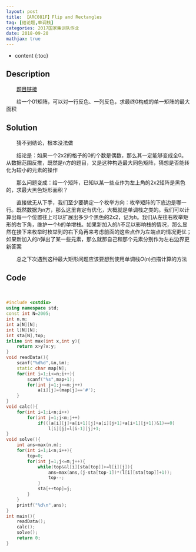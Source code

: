 ```yaml
---
layout: post
title: 【ARC081F】Flip and Rectangles
tag: [结论题,单调栈]
categories: 2017国家集训队作业
date: 2018-09-20
mathjax: true
---
```

* content
{:toc}
## Description

　　[题目链接](https://arc081.contest.atcoder.jp/tasks/arc081_d)

 　　给一个01矩阵，可以对一行反色、一列反色，求最终0构成的单一矩阵的最大面积



## Solution

　　猜不到结论，根本没法做

　　结论是：如果一个2x2的格子的0的个数是偶数，那么其一定能够变成全0。从数据范围反推，既然是n方的题目，又是这种构造最大同色矩阵，猜想是否能转化为较小的元素的操作

　　那么问题变成：给一个矩阵，已知以某一些点作为左上角的2x2矩阵是黑色的，求最大黑色矩形面积？

　　直接做无从下手，我们至少要确定一个枚举方向：枚举矩阵的下底边是哪一行。既然数据为n方，那么这里肯定有优化，大概就是单调栈之类的。我们可以计算出每一个位置往上可以扩展出多少个黑色的2x2，记为$h$。我们从左往右枚举矩形的右下角，维护一个$h$的单增栈。如果新加入的$h$不足以影响栈的情况，那么显然在接下来枚举时枚举到的右下角再来考虑前面的这些点作为左端点的情况更优；如果新加入的$h$弹出了某一些元素，那么就那自己和那个元素分别作为左右边界更新答案

　　总之下次遇到这种最大矩形问题应该要想到使用单调栈$O(n)$扫描计算的方法

## Code

​	

```c++
#include <cstdio>
using namespace std;
const int N=2005;
int n,m;
int a[N][N];
int l[N][N];
int sta[N],top;
inline int max(int x,int y){
    return x>y?x:y;
}
void readData(){
    scanf("%d%d",&n,&m);
    static char map[N];
    for(int i=1;i<=n;i++){
        scanf("%s",map+1);
        for(int j=1;j<=m;j++) 
            a[i][j]=(map[j]=='#');
    }
}
void calc(){
    for(int i=1;i<n;i++)
        for(int j=1;j<m;j++)
            if(((a[i][j]+a[i+1][j]+a[i][j+1]+a[i+1][j+1])&1)==0)
                l[i][j]=l[i-1][j]+1;
}
void solve(){
    int ans=max(n,m);
    for(int i=1;i<n;i++){
        top=0;
        for(int j=1;j<=m;j++){
            while(top&&l[i][sta[top]]>=l[i][j]){
                ans=max(ans,(j-sta[top-1])*(l[i][sta[top]]+1));
                top--;
            }
            sta[++top]=j;
        }
    }
    printf("%d\n",ans);
}
int main(){
    readData();
    calc();
    solve();
    return 0;
}
```

